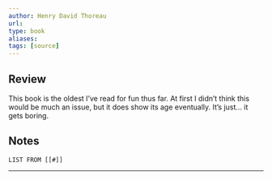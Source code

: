 ```yaml
---
author: Henry David Thoreau
url: 
type: book
aliases: 
tags: [source]
---
```

## Review
This book is the oldest I’ve read for fun thus far. At first I didn’t think this would be much an issue, but it does show its age eventually. It’s just... it gets boring.

## Notes
```dataview
LIST FROM [[#]]
```

---